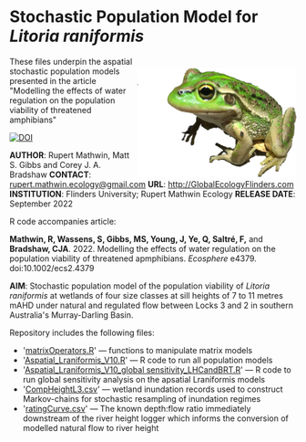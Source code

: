 # Stochastic Population Model for <i>Litoria raniformis</i>
<img align="right" src="www/sbfrog-cutout.png" alt="southern bell frog" width="280" style="margin-top: 20px">
These files underpin the aspatial stochastic population models presented in the article "Modelling the effects of water regulation on the population viability of threatened amphibians"


[![DOI](https://zenodo.org/badge/359000377.svg)](https://zenodo.org/badge/latestdoi/359000377)


<strong>AUTHOR</strong>: Rupert Mathwin, Matt S. Gibbs and Corey J. A. Bradshaw
<strong>CONTACT</strong>: rupert.mathwin.ecology@gmail.com
<strong>URL</strong>: http://GlobalEcologyFlinders.com
<strong>INSTITUTION</strong>: Flinders University; Rupert Mathwin Ecology
<strong>RELEASE DATE</strong>: September 2022

R code accompanies article: 

<strong>Mathwin, R, Wassens, S, Gibbs, MS, Young, J, Ye, Q, Saltré, F,</strong> and <strong>Bradshaw, CJA</strong>. 2022. Modelling the effects of water regulation on the population viability of threatened apmphibians. <i>Ecosphere</i> e4379. doi:10.1002/ecs2.4379

<strong>AIM</strong>: Stochastic population model of the population viability of <i>Litoria raniformis</i> at wetlands of four size classes at sill heights of 7 to 11 metres mAHD under natural and regulated flow between Locks 3 and 2 in southern Australia's Murray-Darling Basin. 

Repository includes the following files:
- '<a href="https://github.com/cjabradshaw/MegafaunaSusceptibility/blob/master/matrixOperators.r">matrixOperators.R</a>' — functions to manipulate matrix models
- '<a href="https://github.com/RupertLovesEcology/RiverRegulation_Frog_PopModel/blob/main/Aspatial_Lraniformis_V10.R">Aspatial_Lraniformis_V10.R</a>' — R code to run all population models
- '<a href="https://github.com/RupertLovesEcology/RiverRegulation_Frog_PopModel/blob/main/Aspatial_Lraniformis_V10_global sensitivity_LHCandBRT.R">Aspatial_Lraniformis_V10_global sensitivity_LHCandBRT.R</a>' — R code to run global sensitivity analysis on the apsatial Lraniformis models
- '<a href="https://github.com/RupertLovesEcology/RiverRegulation_Frog_PopModel/blob/main/CompHeightL3.csv">CompHeightL3.csv</a>' — wetland inundation records used to construct Markov-chains for stochastic resampling of inundation regimes
- '<a href="https://github.com/RupertLovesEcology/RiverRegulation_Frog_PopModel/blob/main/ratingCurve.csv">ratingCurve.csv</a>' — The known depth:flow ratio immediately downstream of the river height logger which informs the conversion of modelled natural flow to river height

